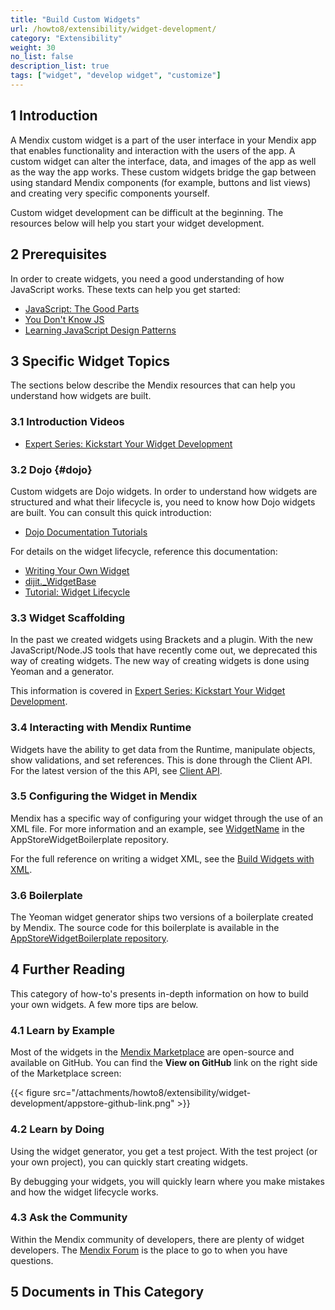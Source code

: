 ```yaml
---
title: "Build Custom Widgets"
url: /howto8/extensibility/widget-development/
category: "Extensibility"
weight: 30
no_list: false
description_list: true 
tags: ["widget", "develop widget", "customize"]
---
```


## 1 Introduction

A Mendix custom widget is a part of the user interface in your Mendix app that enables functionality and interaction with the users of the app. A custom widget can alter the interface, data, and images of the app as well as the way the app works. These custom widgets bridge the gap between using standard Mendix components (for example, buttons and list views) and creating very specific components yourself.

Custom widget development can be difficult at the beginning. The resources below will help you start your widget development.

## 2 Prerequisites

In order to create widgets, you need a good understanding of how JavaScript works. These texts can help you get started:

* [JavaScript: The Good Parts](http://shop.oreilly.com/product/9780596517748.do)
* [You Don't Know JS](https://github.com/getify/You-Dont-Know-JS)
* [Learning JavaScript Design Patterns](https://addyosmani.com/resources/essentialjsdesignpatterns/book/)

## 3 Specific Widget Topics

The sections below describe the Mendix resources that can help you understand how widgets are built.

### 3.1 Introduction Videos

* [Expert Series: Kickstart Your Widget Development](https://www.youtube.com/watch?v=MZ0Ihu2QGYY)

### 3.2 Dojo {#dojo}

Custom widgets are Dojo widgets. In order to understand how widgets are structured and what their lifecycle is, you need to know how Dojo widgets are built. You can consult this quick introduction:

* [Dojo Documentation Tutorials](http://dojotoolkit.org/documentation/#tutorials)

For details on the widget lifecycle, reference this documentation:

* [Writing Your Own Widget](http://dojotoolkit.org/reference-guide/1.10/quickstart/writingWidgets.html)
* [dijit.\_WidgetBase](https://dojotoolkit.org/reference-guide/1.10/dijit/_WidgetBase.html)
* [Tutorial: Widget Lifecycle](https://apidocs.rnd.mendix.com/6/client/tutorial-widget-lifecycle.html)

### 3.3 Widget Scaffolding

In the past we created widgets using Brackets and a plugin. With the new JavaScript/Node.JS tools that have recently come out, we deprecated this way of creating widgets. The new way of creating widgets is done using Yeoman and a generator.

This information is covered in [Expert Series: Kickstart Your Widget Development](https://www.youtube.com/watch?v=MZ0Ihu2QGYY).

### 3.4 Interacting with Mendix Runtime

Widgets have the ability to get data from the Runtime, manipulate objects, show validations, and set references. This is done through the Client API. For the latest version of the this API, see [Client API](/apidocs-mxsdk/apidocs/client-api/).

### 3.5 Configuring the Widget in Mendix

Mendix has a specific way of configuring your widget through the use of an XML file. For more information and an example, see [WidgetName](https://github.com/mendix/AppStoreWidgetBoilerplate/blob/master/src/WidgetName/WidgetName.xml) in the AppStoreWidgetBoilerplate repository.

For the full reference on writing a widget XML, see the [Build Widgets with XML](/howto8/extensibility/use-xml-widget/).

### 3.6 Boilerplate

The Yeoman widget generator ships two versions of a boilerplate created by Mendix. The source code for this boilerplate is available in the [AppStoreWidgetBoilerplate repository](https://github.com/mendix/AppStoreWidgetBoilerplate).

## 4 Further Reading

This category of how-to's presents in-depth information on how to build your own widgets. A few more tips are below.

### 4.1 Learn by Example

Most of the widgets in the [Mendix Marketplace](https://marketplace.mendix.com/) are open-source and available on GitHub. You can find the **View on GitHub** link on the right side of the Marketplace screen:

{{< figure src="/attachments/howto8/extensibility/widget-development/appstore-github-link.png" >}}

### 4.2 Learn by Doing

Using the widget generator, you get a test project. With the test project (or your own project), you can quickly start creating widgets.

By debugging your widgets, you will quickly learn where you make mistakes and how the widget lifecycle works.

### 4.3 Ask the Community

Within the Mendix community of developers, there are plenty of widget developers. The [Mendix Forum](https://forum.mendixcloud.com) is the place to go to when you have questions.

## 5 Documents in This Category

